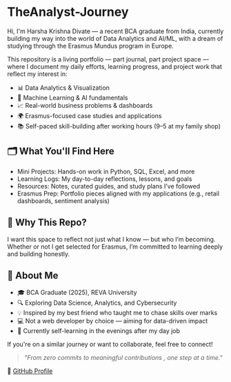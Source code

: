 # TheAnalyst-Journey

Hi, I'm Harsha Krishna Divate — a recent BCA graduate from India, currently building my way into the world of Data Analytics and AI/ML, with a dream of studying through the Erasmus Mundus program in Europe.

This repository is a living portfolio — part journal, part project space — where I document my daily efforts, learning progress, and project work that reflect my interest in:

- 📊 Data Analytics & Visualization  
- 🧠 Machine Learning & AI fundamentals  
- 📈 Real-world business problems & dashboards  
- 🌍 Erasmus-focused case studies and applications  
- 📚 Self-paced skill-building after working hours (9–5 at my family shop)



## 🗂️ What You'll Find Here

- Mini Projects: Hands-on work in Python, SQL, Excel, and more  
- Learning Logs: My day-to-day reflections, lessons, and goals  
- Resources: Notes, curated guides, and study plans I’ve followed  
- Erasmus Prep: Portfolio pieces aligned with my applications (e.g., retail dashboards, sentiment analysis)



## 🎯 Why This Repo?

I want this space to reflect not just what I know — but who I’m becoming.  
Whether or not I get selected for Erasmus, I’m committed to learning deeply and building honestly.



## 📌 About Me

- 🎓 BCA Graduate (2025), REVA University  
- 🔍 Exploring Data Science, Analytics, and Cybersecurity  
- 💡 Inspired by my best friend who taught me to chase skills over marks  
- 💻 Not a web developer by choice — aiming for data-driven impact  
- 🌱 Currently self-learning in the evenings after my day job  

If you're on a similar journey or want to collaborate, feel free to connect!

> *"From zero commits to meaningful contributions , one step at a time."*

📌 [GitHub Profile](https://github.com/HarshaDivate)
